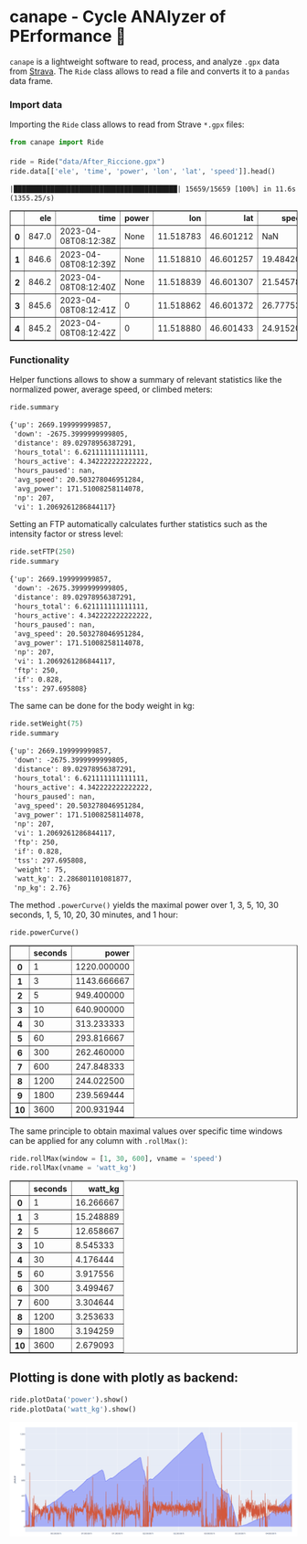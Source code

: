 **canape** - **C**ycle **ANA**lyzer of **PE**rformance :bicyclist:
================

`canape` is a lightweight software to read, process, and analyze `.gpx`
data from [Strava](https://strava.com). The `Ride` class allows to read
a file and converts it to a `pandas` data frame.

### Import data

Importing the `Ride` class allows to read from Strave `*.gpx` files:

``` python
from canape import Ride

ride = Ride("data/After_Riccione.gpx")
ride.data[['ele', 'time', 'power', 'lon', 'lat', 'speed']].head()
```

    |████████████████████████████████████████| 15659/15659 [100%] in 11.6s (1355.25/s) 

<div>
<style scoped>
    .dataframe tbody tr th:only-of-type {
        vertical-align: middle;
    }

    .dataframe tbody tr th {
        vertical-align: top;
    }

    .dataframe thead th {
        text-align: right;
    }
</style>
<table border="1" class="dataframe">
  <thead>
    <tr style="text-align: right;">
      <th></th>
      <th>ele</th>
      <th>time</th>
      <th>power</th>
      <th>lon</th>
      <th>lat</th>
      <th>speed</th>
    </tr>
  </thead>
  <tbody>
    <tr>
      <th>0</th>
      <td>847.0</td>
      <td>2023-04-08T08:12:38Z</td>
      <td>None</td>
      <td>11.518783</td>
      <td>46.601212</td>
      <td>NaN</td>
    </tr>
    <tr>
      <th>1</th>
      <td>846.6</td>
      <td>2023-04-08T08:12:39Z</td>
      <td>None</td>
      <td>11.518810</td>
      <td>46.601257</td>
      <td>19.484201</td>
    </tr>
    <tr>
      <th>2</th>
      <td>846.2</td>
      <td>2023-04-08T08:12:40Z</td>
      <td>None</td>
      <td>11.518839</td>
      <td>46.601307</td>
      <td>21.545786</td>
    </tr>
    <tr>
      <th>3</th>
      <td>845.6</td>
      <td>2023-04-08T08:12:41Z</td>
      <td>0</td>
      <td>11.518862</td>
      <td>46.601372</td>
      <td>26.777532</td>
    </tr>
    <tr>
      <th>4</th>
      <td>845.2</td>
      <td>2023-04-08T08:12:42Z</td>
      <td>0</td>
      <td>11.518880</td>
      <td>46.601433</td>
      <td>24.915203</td>
    </tr>
  </tbody>
</table>
</div>

### Functionality

Helper functions allows to show a summary of relevant statistics like
the normalized power, average speed, or climbed meters:

``` python
ride.summary
```

    {'up': 2669.199999999857,
     'down': -2675.3999999999805,
     'distance': 89.02978956387291,
     'hours_total': 6.621111111111111,
     'hours_active': 4.342222222222222,
     'hours_paused': nan,
     'avg_speed': 20.503278046951284,
     'avg_power': 171.51008258114078,
     'np': 207,
     'vi': 1.2069261286844117}

Setting an FTP automatically calculates further statistics such as the
intensity factor or stress level:

``` python
ride.setFTP(250)
ride.summary
```

    {'up': 2669.199999999857,
     'down': -2675.3999999999805,
     'distance': 89.02978956387291,
     'hours_total': 6.621111111111111,
     'hours_active': 4.342222222222222,
     'hours_paused': nan,
     'avg_speed': 20.503278046951284,
     'avg_power': 171.51008258114078,
     'np': 207,
     'vi': 1.2069261286844117,
     'ftp': 250,
     'if': 0.828,
     'tss': 297.695808}

The same can be done for the body weight in kg:

``` python
ride.setWeight(75)
ride.summary
```

    {'up': 2669.199999999857,
     'down': -2675.3999999999805,
     'distance': 89.02978956387291,
     'hours_total': 6.621111111111111,
     'hours_active': 4.342222222222222,
     'hours_paused': nan,
     'avg_speed': 20.503278046951284,
     'avg_power': 171.51008258114078,
     'np': 207,
     'vi': 1.2069261286844117,
     'ftp': 250,
     'if': 0.828,
     'tss': 297.695808,
     'weight': 75,
     'watt_kg': 2.286801101081877,
     'np_kg': 2.76}

The method `.powerCurve()` yields the maximal power over 1, 3, 5, 10, 30
seconds, 1, 5, 10, 20, 30 minutes, and 1 hour:

``` python
ride.powerCurve()
```

<div>
<style scoped>
    .dataframe tbody tr th:only-of-type {
        vertical-align: middle;
    }

    .dataframe tbody tr th {
        vertical-align: top;
    }

    .dataframe thead th {
        text-align: right;
    }
</style>
<table border="1" class="dataframe">
  <thead>
    <tr style="text-align: right;">
      <th></th>
      <th>seconds</th>
      <th>power</th>
    </tr>
  </thead>
  <tbody>
    <tr>
      <th>0</th>
      <td>1</td>
      <td>1220.000000</td>
    </tr>
    <tr>
      <th>1</th>
      <td>3</td>
      <td>1143.666667</td>
    </tr>
    <tr>
      <th>2</th>
      <td>5</td>
      <td>949.400000</td>
    </tr>
    <tr>
      <th>3</th>
      <td>10</td>
      <td>640.900000</td>
    </tr>
    <tr>
      <th>4</th>
      <td>30</td>
      <td>313.233333</td>
    </tr>
    <tr>
      <th>5</th>
      <td>60</td>
      <td>293.816667</td>
    </tr>
    <tr>
      <th>6</th>
      <td>300</td>
      <td>262.460000</td>
    </tr>
    <tr>
      <th>7</th>
      <td>600</td>
      <td>247.848333</td>
    </tr>
    <tr>
      <th>8</th>
      <td>1200</td>
      <td>244.022500</td>
    </tr>
    <tr>
      <th>9</th>
      <td>1800</td>
      <td>239.569444</td>
    </tr>
    <tr>
      <th>10</th>
      <td>3600</td>
      <td>200.931944</td>
    </tr>
  </tbody>
</table>
</div>

The same principle to obtain maximal values over specific time windows
can be applied for any column with `.rollMax()`:

``` python
ride.rollMax(window = [1, 30, 600], vname = 'speed')
ride.rollMax(vname = 'watt_kg')
```

<div>
<style scoped>
    .dataframe tbody tr th:only-of-type {
        vertical-align: middle;
    }

    .dataframe tbody tr th {
        vertical-align: top;
    }

    .dataframe thead th {
        text-align: right;
    }
</style>
<table border="1" class="dataframe">
  <thead>
    <tr style="text-align: right;">
      <th></th>
      <th>seconds</th>
      <th>watt_kg</th>
    </tr>
  </thead>
  <tbody>
    <tr>
      <th>0</th>
      <td>1</td>
      <td>16.266667</td>
    </tr>
    <tr>
      <th>1</th>
      <td>3</td>
      <td>15.248889</td>
    </tr>
    <tr>
      <th>2</th>
      <td>5</td>
      <td>12.658667</td>
    </tr>
    <tr>
      <th>3</th>
      <td>10</td>
      <td>8.545333</td>
    </tr>
    <tr>
      <th>4</th>
      <td>30</td>
      <td>4.176444</td>
    </tr>
    <tr>
      <th>5</th>
      <td>60</td>
      <td>3.917556</td>
    </tr>
    <tr>
      <th>6</th>
      <td>300</td>
      <td>3.499467</td>
    </tr>
    <tr>
      <th>7</th>
      <td>600</td>
      <td>3.304644</td>
    </tr>
    <tr>
      <th>8</th>
      <td>1200</td>
      <td>3.253633</td>
    </tr>
    <tr>
      <th>9</th>
      <td>1800</td>
      <td>3.194259</td>
    </tr>
    <tr>
      <th>10</th>
      <td>3600</td>
      <td>2.679093</td>
    </tr>
  </tbody>
</table>
</div>

## Plotting is done with plotly as backend:

``` python
ride.plotData('power').show()
ride.plotData('watt_kg').show()
```

![](README_files/plolty-power.png)
